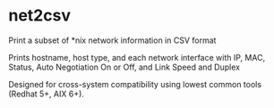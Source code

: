 # net2csv
Print a subset of *nix network information in CSV format

Prints hostname, host type, and each network interface with IP, MAC, Status, Auto Negotiation On or Off, and Link Speed and Duplex

Designed for cross-system compatibility using lowest common tools (Redhat 5+, AIX 6+).
